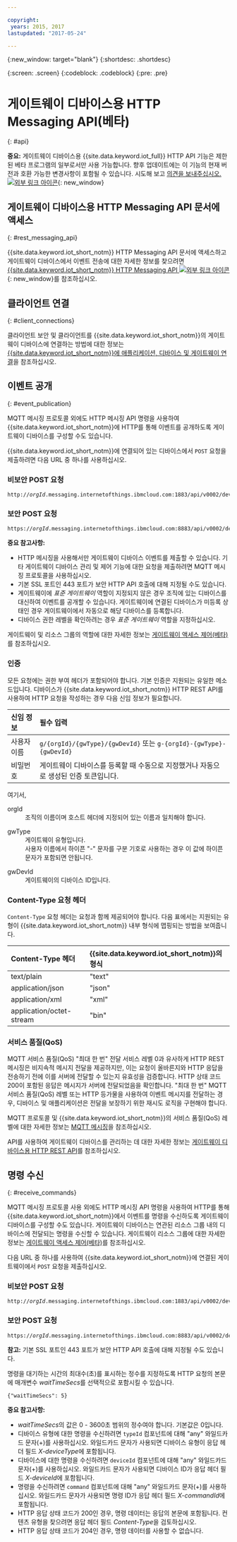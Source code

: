 ```yaml
---

copyright:
 years: 2015, 2017
lastupdated: "2017-05-24"

---
```


{:new_window: target="blank"}
{:shortdesc: .shortdesc}

{:screen: .screen}
{:codeblock: .codeblock}
{:pre: .pre}

# 게이트웨이 디바이스용 HTTP Messaging API(베타)
{: #api}

**중요:** 게이트웨이 디바이스용 {{site.data.keyword.iot_full}} HTTP API 기능은 제한된 베타 프로그램의 일부로서만 사용 가능합니다. 향후 업데이트에는 이 기능의 현재 버전과 호환 가능한 변경사항이 포함될 수 있습니다. 시도해 보고 [의견을 보내주십시오. ![외부 링크 아이콘](../../../icons/launch-glyph.svg)](https://developer.ibm.com/answers/smart-spaces/17/internet-of-things.html){: new_window}

## 게이트웨이 디바이스용 HTTP Messaging API 문서에 액세스
{: #rest_messaging_api}

{{site.data.keyword.iot_short_notm}} HTTP Messaging API 문서에 액세스하고 게이트웨이 디바이스에서 이벤트 전송에 대한 자세한 정보를 찾으려면 [{{site.data.keyword.iot_short_notm}} HTTP Messaging API ![외부 링크 아이콘](../../../icons/launch-glyph.svg)](https://docs.internetofthings.ibmcloud.com/apis/swagger/v0002/http-messaging.html){: new_window}를 참조하십시오. 


## 클라이언트 연결
{: #client_connections}

클라이언트 보안 및 클라이언트를 {{site.data.keyword.iot_short_notm}}의 게이트웨이 디바이스에 연결하는 방법에 대한 정보는 [{{site.data.keyword.iot_short_notm}}에 애플리케이션, 디바이스 및 게이트웨이 연결](../reference/security/connect_devices_apps_gw.html)을 참조하십시오. 


## 이벤트 공개
{: #event_publication}

MQTT 메시징 프로토콜 외에도 HTTP 메시징 API 명령을 사용하여 {{site.data.keyword.iot_short_notm}}에 HTTP를 통해 이벤트를 공개하도록 게이트웨이 디바이스를 구성할 수도 있습니다. 

{{site.data.keyword.iot_short_notm}}에 연결되어 있는 디바이스에서 `POST` 요청을 제출하려면 다음 URL 중 하나를 사용하십시오. 

### 비보안 POST 요청
<pre class="pre"><code class="hljs">http://<var class="keyword varname">orgId</var>.messaging.internetofthings.ibmcloud.com:1883/api/v0002/device/types/<var class="keyword varname">typeId</var>/devices/<var class="keyword varname">deviceId</var>/events/<var class="keyword varname">eventId</var></code></pre>

### 보안 POST 요청
<pre class="pre"><code class="hljs">https://<var class="keyword varname">orgId</var>.messaging.internetofthings.ibmcloud.com:8883/api/v0002/device/types/<var class="keyword varname">typeId</var>/devices/<var class="keyword varname">deviceId</var>/events/<var class="keyword varname">eventId</var></code></pre>

**중요 참고사항:**
- HTTP 메시징을 사용해서만 게이트웨이 디바이스 이벤트를 제출할 수 있습니다. 기타 게이트웨이 디바이스 관리 및 제어 기능에 대한 요청을 제출하려면 MQTT 메시징 프로토콜을 사용하십시오. 
- 기본 SSL 포트인 443 포트가 보안 HTTP API 호출에 대해 지정될 수도 있습니다. 
- 게이트웨이에 *표준 게이트웨이* 역할이 지정되지 않은 경우 조직에 있는 디바이스를 대신하여 이벤트를 공개할 수 있습니다. 게이트웨이에 연결된 디바이스가 미등록 상태인 경우 게이트웨이에서 자동으로 해당 디바이스를 등록합니다. 
- 디바이스 권한 레벨을 확인하려는 경우 *표준 게이트웨이* 역할을 지정하십시오. 

게이트웨이 및 리소스 그룹의 역할에 대한 자세한 정보는 [게이트웨이 액세스 제어(베타)](../gateways/gateway-access-control.html)를 참조하십시오. 

### 인증

모든 요청에는 권한 부여 헤더가 포함되어야 합니다. 기본 인증은 지원되는 유일한 메소드입니다. 디바이스가 {{site.data.keyword.iot_short_notm}} HTTP REST API를 사용하여 HTTP 요청을 작성하는 경우 다음 신임 정보가 필요합니다. 

|신임 정보|필수 입력|
|:---|:---|
|사용자 이름| `g/{orgId}/{gwType}/{gwDevId}` 또는 `g-{orgId}-{gwType}-{gwDevId}`
|비밀번호| 게이트웨이 디바이스를 등록할 때 수동으로 지정했거나 자동으로 생성된 인증 토큰입니다.

여기서,

<dl>
<dt>orgId</dt>  
<dd>조직의 이름이며 호스트 헤더에 지정되어 있는 이름과 일치해야 합니다. </dd>

<p></p>
<dt>gwType</dt>  
<dd>게이트웨이 유형입니다. </dd>
<dd>사용자 이름에서 하이픈 "-" 문자를 구분 기호로 사용하는 경우 이 값에 하이픈 문자가 포함되면 안됩니다. </dd>
<p></p>
<dt>gwDevId</dt>  
<dd>게이트웨이의 디바이스 ID입니다. </dd>
</dl>


### Content-Type 요청 헤더

`Content-Type` 요청 헤더는 요청과 함께 제공되어야 합니다. 다음 표에서는 지원되는 유형이 {{site.data.keyword.iot_short_notm}} 내부 형식에 맵핑되는 방법을 보여줍니다. 

|Content-Type 헤더|{{site.data.keyword.iot_short_notm}}의 형식|
|:---|:---|
|text/plain|"text"
|application/json| "json"
|application/xml | "xml"
|application/octet-stream|"bin"

### 서비스 품질(QoS)

MQTT 서비스 품질(QoS) "최대 한 번" 전달 서비스 레벨 0과 유사하게 HTTP REST 메시징은 비지속적 메시지 전달을 제공하지만, 이는 요청이 올바른지와 HTTP 응답을 전송하기 전에 이를 서버에 전달할 수 있는지 유효성을 검증합니다. HTTP 상태 코드 200이 포함된 응답은 메시지가 서버에 전달되었음을 확인합니다. "최대 한 번" MQTT 서비스 품질(QoS) 레벨 또는 HTTP 등가물을 사용하여 이벤트 메시지를 전달하는 경우, 디바이스 및 애플리케이션은 전달을 보장하기 위한 재시도 로직을 구현해야 합니다. 

MQTT 프로토콜 및 {{site.data.keyword.iot_short_notm}}의 서비스 품질(QoS) 레벨에 대한 자세한 정보는 [MQTT 메시징](../reference/mqtt/index.html)을 참조하십시오. 

API를 사용하여 게이트웨이 디바이스를 관리하는 데 대한 자세한 정보는 [게이트웨이 디바이스용 HTTP REST API](../gateways/gw_api.html)를 참조하십시오. 

## 명령 수신
{: #receive_commands}

MQTT 메시징 프로토콜 사용 외에도 HTTP 메시징 API 명령을 사용하여 HTTP를 통해 {{site.data.keyword.iot_short_notm}}에서 이벤트를 명령을 수신하도록 게이트웨이 디바이스를 구성할 수도 있습니다. 게이트웨이 디바이스는 연관된 리소스 그룹 내의 디바이스에 전달되는 명령을 수신할 수 있습니다. 게이트웨이 리소스 그룹에 대한 자세한 정보는 [게이트웨이 액세스 제어(베타)](../gateways/gateway-access-control.html)를 참조하십시오. 

다음 URL 중 하나를 사용하여 {{site.data.keyword.iot_short_notm}}에 연결된 게이트웨이에서 `POST` 요청을 제출하십시오. 

### 비보안 POST 요청
<pre class="pre"><code class="hljs">http://<var class="keyword varname">orgId</var>.messaging.internetofthings.ibmcloud.com:1883/api/v0002/device/types/<var class="keyword varname">typeId</var>/devices/<var class="keyword varname">deviceId</var>/commands/<var class="keyword varname">command</var>/request</code></pre>

### 보안 POST 요청

<pre class="pre"><code class="hljs">https://<var class="keyword varname">orgId</var>.messaging.internetofthings.ibmcloud.com:8883/api/v0002/device/types/<var class="keyword varname">typeId</var>/devices/<var class="keyword varname">deviceId</var>/commands/<var class="keyword varname">command</var>/request</code></pre>

**참고:** 기본 SSL 포트인 443 포트가 보안 HTTP API 호출에 대해 지정될 수도 있습니다. 

명령을 대기하는 시간의 최대수(초)를 표시하는 정수를 지정하도록 HTTP 요청의 본문에 매개변수 *waitTimeSecs*를 선택적으로 포함시킬 수 있습니다. 
<pre class="pre"><code class="hljs">{"waitTimeSecs": 5} </code></pre>


**중요 참고사항:**
- *waitTimeSecs*의 값은 0 - 3600초 범위의 정수여야 합니다. 기본값은 0입니다. 
- 디바이스 유형에 대한 명령을 수신하려면 `typeId` 컴포넌트에 대해 "any" 와일드카드 문자(+)를 사용하십시오. 와일드카드 문자가 사용되면 디바이스 유형이 응답 헤더 필드 *X-deviceType*에 포함됩니다.
- 디바이스에 대한 명령을 수신하려면 `deviceId` 컴포넌트에 대해 "any" 와일드카드 문자(+)를 사용하십시오. 와일드카드 문자가 사용되면 디바이스 ID가 응답 헤더 필드 *X-deviceId*에 포함됩니다.
- 명령을 수신하려면 `command` 컴포넌트에 대해 "any" 와일드카드 문자(+)를 사용하십시오. 와일드카드 문자가 사용되면 명령 ID가 응답 헤더 필드 *X-commandId*에 포함됩니다.
- HTTP 응답 상태 코드가 200인 경우, 명령 데이터는 응답의 본문에 포함됩니다. 컨텐츠 유형을 찾으려면 응답 헤더 필드 *Content-Type*을 검토하십시오.
- HTTP 응답 상태 코드가 204인 경우, 명령 데이터를 사용할 수 없습니다. 
